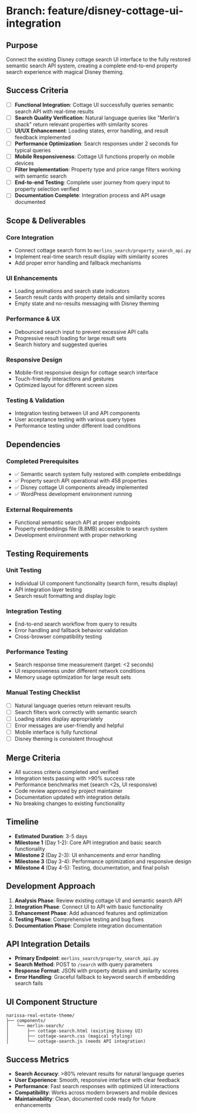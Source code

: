 # Branch: feature/disney-cottage-ui-integration

## Purpose
Connect the existing Disney cottage search UI interface to the fully restored semantic search API system, creating a complete end-to-end property search experience with magical Disney theming.

## Success Criteria
- [ ] **Functional Integration**: Cottage UI successfully queries semantic search API with real-time results
- [ ] **Search Quality Verification**: Natural language queries like "Merlin's shack" return relevant properties with similarity scores
- [ ] **UI/UX Enhancement**: Loading states, error handling, and result feedback implemented
- [ ] **Performance Optimization**: Search responses under 2 seconds for typical queries
- [ ] **Mobile Responsiveness**: Cottage UI functions properly on mobile devices
- [ ] **Filter Implementation**: Property type and price range filters working with semantic search
- [ ] **End-to-end Testing**: Complete user journey from query input to property selection verified
- [ ] **Documentation Complete**: Integration process and API usage documented

## Scope & Deliverables

### Core Integration
- Connect cottage search form to `merlins_search/property_search_api.py`
- Implement real-time search result display with similarity scores
- Add proper error handling and fallback mechanisms

### UI Enhancements
- Loading animations and search state indicators
- Search result cards with property details and similarity scores
- Empty state and no-results messaging with Disney theming

### Performance & UX
- Debounced search input to prevent excessive API calls
- Progressive result loading for large result sets
- Search history and suggested queries

### Responsive Design
- Mobile-first responsive design for cottage search interface
- Touch-friendly interactions and gestures
- Optimized layout for different screen sizes

### Testing & Validation
- Integration testing between UI and API components
- User acceptance testing with various query types
- Performance testing under different load conditions

## Dependencies

### Completed Prerequisites
- ✅ Semantic search system fully restored with complete embeddings
- ✅ Property search API operational with 458 properties
- ✅ Disney cottage UI components already implemented
- ✅ WordPress development environment running

### External Requirements
- Functional semantic search API at proper endpoints
- Property embeddings file (8.8MB) accessible to search system
- Development environment with proper networking

## Testing Requirements

### Unit Testing
- Individual UI component functionality (search form, results display)
- API integration layer testing
- Search result formatting and display logic

### Integration Testing
- End-to-end search workflow from query to results
- Error handling and fallback behavior validation
- Cross-browser compatibility testing

### Performance Testing
- Search response time measurement (target: <2 seconds)
- UI responsiveness under different network conditions
- Memory usage optimization for large result sets

### Manual Testing Checklist
- [ ] Natural language queries return relevant results
- [ ] Search filters work correctly with semantic search
- [ ] Loading states display appropriately
- [ ] Error messages are user-friendly and helpful
- [ ] Mobile interface is fully functional
- [ ] Disney theming is consistent throughout

## Merge Criteria
- All success criteria completed and verified
- Integration tests passing with >90% success rate
- Performance benchmarks met (search <2s, UI responsive)
- Code review approved by project maintainer
- Documentation updated with integration details
- No breaking changes to existing functionality

## Timeline
- **Estimated Duration**: 3-5 days
- **Milestone 1** (Day 1-2): Core API integration and basic search functionality
- **Milestone 2** (Day 2-3): UI enhancements and error handling
- **Milestone 3** (Day 3-4): Performance optimization and responsive design
- **Milestone 4** (Day 4-5): Testing, documentation, and final polish

## Development Approach
1. **Analysis Phase**: Review existing cottage UI and semantic search API
2. **Integration Phase**: Connect UI to API with basic functionality
3. **Enhancement Phase**: Add advanced features and optimization
4. **Testing Phase**: Comprehensive testing and bug fixes
5. **Documentation Phase**: Complete integration documentation

## API Integration Details
- **Primary Endpoint**: `merlins_search/property_search_api.py`
- **Search Method**: POST to `/search` with query parameters
- **Response Format**: JSON with property details and similarity scores
- **Error Handling**: Graceful fallback to keyword search if embedding search fails

## UI Component Structure
```
narissa-real-estate-theme/
├── components/
│   └── merlin-search/
│       ├── cottage-search.html (existing Disney UI)
│       ├── cottage-search.css (magical styling)
│       └── cottage-search.js (needs API integration)
```

## Success Metrics
- **Search Accuracy**: >80% relevant results for natural language queries
- **User Experience**: Smooth, responsive interface with clear feedback
- **Performance**: Fast search responses with optimized UI interactions
- **Compatibility**: Works across modern browsers and mobile devices
- **Maintainability**: Clean, documented code ready for future enhancements